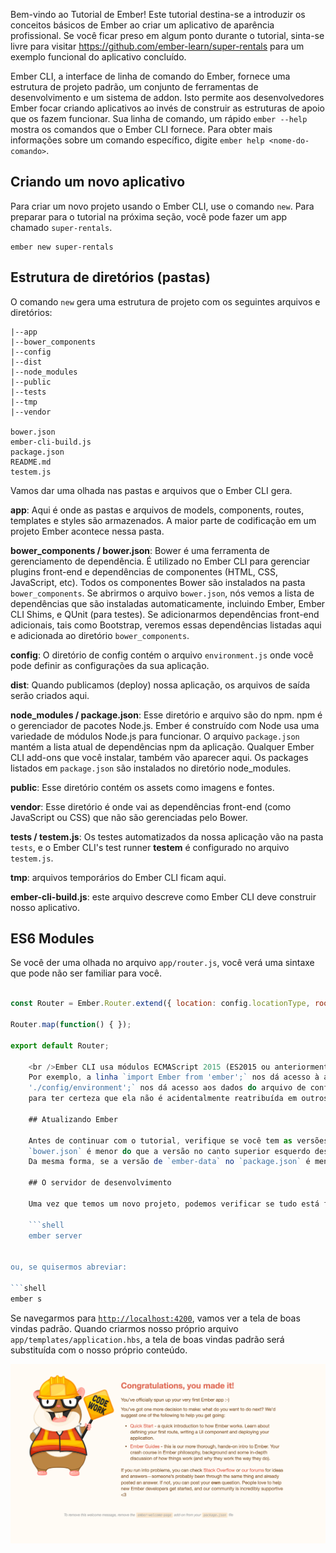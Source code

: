 Bem-vindo ao Tutorial de Ember! Este tutorial destina-se a introduzir os conceitos básicos de Ember ao criar um aplicativo de aparência profissional. Se você ficar preso em algum ponto durante o tutorial, sinta-se livre para visitar <https://github.com/ember-learn/super-rentals> para um exemplo funcional do aplicativo concluído.

Ember CLI, a interface de linha de comando do Ember, fornece uma estrutura de projeto padrão, um conjunto de ferramentas de desenvolvimento e um sistema de addon. Isto permite aos desenvolvedores Ember focar criando aplicativos ao invés de construir as estruturas de apoio que os fazem funcionar. Sua linha de comando, um rápido `ember --help` mostra os comandos que o Ember CLI fornece. Para obter mais informações sobre um comando específico, digite `ember help <nome-do-comando>`.

## Criando um novo aplicativo

Para criar um novo projeto usando o Ember CLI, use o comando `new`. Para preparar para o tutorial na próxima seção, você pode fazer um app chamado `super-rentals`.

```shell
ember new super-rentals
```

## Estrutura de diretórios (pastas)

O comando `new` gera uma estrutura de projeto com os seguintes arquivos e diretórios:

```text
|--app
|--bower_components
|--config
|--dist
|--node_modules
|--public
|--tests
|--tmp
|--vendor

bower.json
ember-cli-build.js
package.json
README.md
testem.js
```

Vamos dar uma olhada nas pastas e arquivos que o Ember CLI gera.

**app**: Aqui é onde as pastas e arquivos de models, components, routes, templates e styles são armazenados. A maior parte de codificação em um projeto Ember acontece nessa pasta.

**bower_components / bower.json**: Bower é uma ferramenta de gerenciamento de dependência. É utilizado no Ember CLI para gerenciar plugins front-end e dependências de componentes (HTML, CSS, JavaScript, etc). Todos os componentes Bower são instalados na pasta `bower_components`. Se abrirmos o arquivo `bower.json`, nós vemos a lista de dependências que são instaladas automaticamente, incluindo Ember, Ember CLI Shims, e QUnit (para testes). Se adicionarmos dependências front-end adicionais, tais como Bootstrap, veremos essas dependências listadas aqui e adicionada ao diretório `bower_components`.

**config**: O diretório de config contém o arquivo `environment.js` onde você pode definir as configurações da sua aplicação.

**dist**: Quando publicamos (deploy) nossa aplicação, os arquivos de saída serão criados aqui.

**node_modules / package.json**: Esse diretório e arquivo são do npm. npm é o gerenciador de pacotes Node.js. Ember é construído com Node usa uma variedade de módulos Node.js para funcionar. O arquivo `package.json` mantém a lista atual de dependências npm da aplicação. Qualquer Ember CLI add-ons que você instalar, também vão aparecer aqui. Os packages listados em `package.json` são instalados no diretório node_modules.

**public**: Esse diretório contém os assets como imagens e fontes.

**vendor**: Esse diretório é onde vai as dependências front-end (como JavaScript ou CSS) que não são gerenciadas pelo Bower.

**tests / testem.js**: Os testes automatizados da nossa aplicação vão na pasta `tests`, e o Ember CLI's test runner **testem** é configurado no arquivo `testem.js`.

**tmp**: arquivos temporários do Ember CLI ficam aqui.

**ember-cli-build.js**: este arquivo descreve como Ember CLI deve construir nosso aplicativo.

## ES6 Modules

Se você der uma olhada no arquivo `app/router.js`, você verá uma sintaxe que pode não ser familiar para você.

```app/router.js import Ember from 'ember'; import config from './config/environment';

const Router = Ember.Router.extend({ location: config.locationType, rootURL: config.rootURL });

Router.map(function() { });

export default Router;

    <br />Ember CLI usa módulos ECMAScript 2015 (ES2015 ou anteriormente conhecido como ES6) para organizar o código da aplicação.
    Por exemplo, a linha `import Ember from 'ember';` nos dá acesso à atual biblioteca Ember.js com a variável `Ember`. E a linha `import config from
    './config/environment';` nos dá acesso aos dados do arquivo de configuração da nossa aplicação, com a variável `config`. `const` é uma maneira de declarar uma variável read-only, 
    para ter certeza que ela não é acidentalmente reatribuída em outros lugares. No final do arquivo, `export default Router;` faz com que a variável `Router` definida nesse arquivo, fique disponível para outras partes da nossa aplicação.
    
    ## Atualizando Ember
    
    Antes de continuar com o tutorial, verifique se você tem as versões mais recentes de Ember e Ember data instaladas. Se a versão de `ember` no
    `bower.json` é menor do que a versão no canto superior esquerdo desse guia, atualize o número da versão no `bower.json` e então execute o comando`bower install`.
    Da mesma forma, se a versão de `ember-data` no `package.json` é menor, atualize o número da versão e execute o comando `npm install`.
    
    ## O servidor de desenvolvimento
    
    Uma vez que temos um novo projeto, podemos verificar se tudo está funcionando, iniciando o servidor de desenvolvimento do Ember:
    
    ```shell
    ember server
    

ou, se quisermos abreviar:

```shell
ember s
```

Se navegarmos para [`http://localhost:4200`](http://localhost:4200), vamos ver a tela de boas vindas padrão. Quando criarmos nosso próprio arquivo `app/templates/application.hbs`, a tela de boas vindas padrão será substituída com o nosso próprio conteúdo.

![Tela de boas vindas padrão](../../images/ember-cli/default-welcome-page.png)